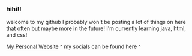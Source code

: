 ### hihi!!
welcome to my github I probably won't be posting a lot of things on here that often but maybe more in the future!
I'm currently learning java, html, and css! 

[My Personal Website](https://sleepym0cha.dev/#)
^ my socials can be found here ^
